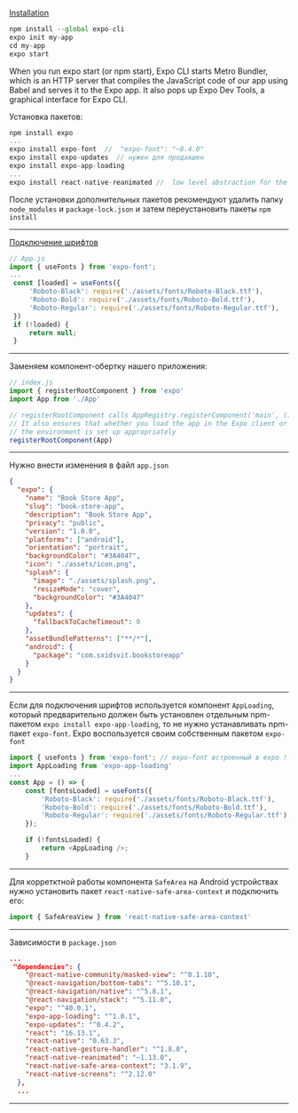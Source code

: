 [Installation ](https://docs.expo.io/get-started/installation/)

```js
npm install --global expo-cli
expo init my-app
cd my-app
expo start
```

When you run expo start (or npm start), Expo CLI starts Metro Bundler, which is an HTTP server that compiles the JavaScript code of our app using Babel and serves it to the Expo app. It also pops up Expo Dev Tools, a graphical interface for Expo CLI.

Установка пакетов:

```js
npm install expo
...
expo install expo-font  //  "expo-font": "~8.4.0"
expo install expo-updates  // нужен для продакшен
expo install expo-app-loading
...
expo install react-native-reanimated //  low level abstraction for the Animated library API
```

После установки дополнительных пакетов рекомендуют удалить папку `node_modules` и `package-lock.json` и затем переустановить пакеты `npm install`

---

[Подключение шрифтов](https://docs.expo.io/versions/latest/sdk/font/#loadasyncobject)

```js
// App.js
import { useFonts } from 'expo-font';
...
 const [loaded] = useFonts({
     'Roboto-Black': require('./assets/fonts/Roboto-Black.ttf'),
     'Roboto-Bold': require('./assets/fonts/Roboto-Bold.ttf'),
     'Roboto-Regular': require('./assets/fonts/Roboto-Regular.ttf'),
 })
 if (!loaded) {
     return null;
 }
```

---

Заменяем компонент-обертку нашего приложения:

```js
// index.js
import { registerRootComponent } from 'expo'
import App from './App'

// registerRootComponent calls AppRegistry.registerComponent('main', () => App);
// It also ensures that whether you load the app in the Expo client or in a native build,
// the environment is set up appropriately
registerRootComponent(App)
```

---

Нужно внести изменения в файл `app.json`

```json
{
  "expo": {
    "name": "Book Store App",
    "slug": "book-store-app",
    "description": "Book Store App",
    "privacy": "public",
    "version": "1.0.0",
    "platforms": ["android"],
    "orientation": "portrait",
    "backgroundColor": "#3A4047",
    "icon": "./assets/icon.png",
    "splash": {
      "image": "./assets/splash.png",
      "resizeMode": "cover",
      "backgroundColor": "#3A4047"
    },
    "updates": {
      "fallbackToCacheTimeout": 0
    },
    "assetBundlePatterns": ["**/*"],
    "android": {
      "package": "com.sxidsvit.bookstoreapp"
    }
  }
}
```

---

Если для подключения шрифтов используется компонент `AppLoading`, который предварительно должен быть установлен отдельным npm-пакетом `expo install expo-app-loading`, то не нужно устанавливать npm-пакет `expo-font`. Expo воспользуется своим собственным пакетом `expo-font`

```js
import { useFonts } from 'expo-font'; // expo-font встроенный в expo !!!
import AppLoading from 'expo-app-loading'
...
const App = () => {
    const [fontsLoaded] = useFonts({
        'Roboto-Black': require('./assets/fonts/Roboto-Black.ttf'),
        'Roboto-Bold': require('./assets/fonts/Roboto-Bold.ttf'),
        'Roboto-Regular': require('./assets/fonts/Roboto-Regular.ttf'),
    });

    if (!fontsLoaded) {
        return <AppLoading />;
    }
```

---

Для корретктной работы компонента `SafeArea` на Android устройствах нужно установить пакет `react-native-safe-area-context` и подключить его:

```js
import { SafeAreaView } from 'react-native-safe-area-context'
```

---

Зависимости в `package.json`

```json
...
 "dependencies": {
    "@react-native-community/masked-view": "^0.1.10",
    "@react-navigation/bottom-tabs": "^5.10.1",
    "@react-navigation/native": "^5.8.1",
    "@react-navigation/stack": "^5.11.0",
    "expo": "^40.0.1",
    "expo-app-loading": "^1.0.1",
    "expo-updates": "^0.4.2",
    "react": "16.13.1",
    "react-native": "0.63.3",
    "react-native-gesture-handler": "^1.8.0",
    "react-native-reanimated": "~1.13.0",
    "react-native-safe-area-context": "3.1.9",
    "react-native-screens": "^2.12.0"
  },
  ...
```

---
